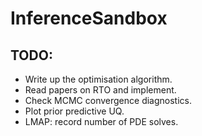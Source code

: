 # InferenceSandbox

## TODO:

 - Write up the optimisation algorithm.
 - Read papers on RTO and implement.
 - Check MCMC convergence diagnostics.
 - Plot prior predictive UQ.
 - LMAP: record number of PDE solves.